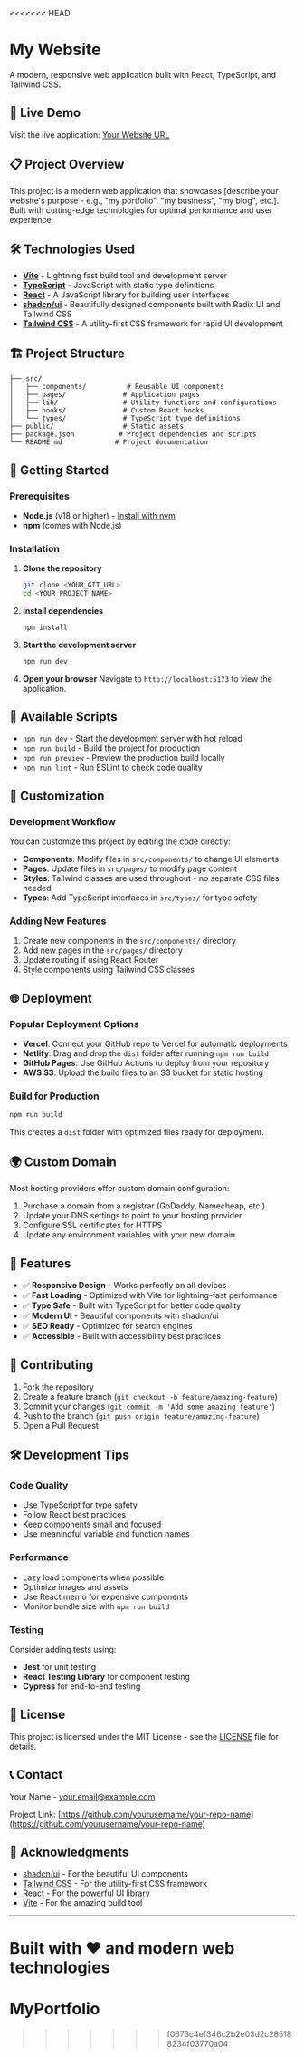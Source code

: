 <<<<<<< HEAD
# My Website

A modern, responsive web application built with React, TypeScript, and Tailwind CSS.

## 🚀 Live Demo

Visit the live application: [Your Website URL](https://your-deployed-url.com)

## 📋 Project Overview

This project is a modern web application that showcases [describe your website's purpose - e.g., "my portfolio", "my business", "my blog", etc.]. Built with cutting-edge technologies for optimal performance and user experience.

## 🛠️ Technologies Used

- **[Vite](https://vitejs.dev/)** - Lightning fast build tool and development server
- **[TypeScript](https://www.typescriptlang.org/)** - JavaScript with static type definitions
- **[React](https://reactjs.org/)** - A JavaScript library for building user interfaces
- **[shadcn/ui](https://ui.shadcn.com/)** - Beautifully designed components built with Radix UI and Tailwind CSS
- **[Tailwind CSS](https://tailwindcss.com/)** - A utility-first CSS framework for rapid UI development

## 🏗️ Project Structure

```
├── src/
│   ├── components/          # Reusable UI components
│   ├── pages/              # Application pages
│   ├── lib/                # Utility functions and configurations
│   ├── hooks/              # Custom React hooks
│   └── types/              # TypeScript type definitions
├── public/                 # Static assets
├── package.json           # Project dependencies and scripts
└── README.md             # Project documentation
```

## 🚀 Getting Started

### Prerequisites

- **Node.js** (v18 or higher) - [Install with nvm](https://github.com/nvm-sh/nvm#installing-and-updating)
- **npm** (comes with Node.js)

### Installation

1. **Clone the repository**
   ```bash
   git clone <YOUR_GIT_URL>
   cd <YOUR_PROJECT_NAME>
   ```

2. **Install dependencies**
   ```bash
   npm install
   ```

3. **Start the development server**
   ```bash
   npm run dev
   ```

4. **Open your browser**
   Navigate to `http://localhost:5173` to view the application.

## 📝 Available Scripts

- `npm run dev` - Start the development server with hot reload
- `npm run build` - Build the project for production
- `npm run preview` - Preview the production build locally
- `npm run lint` - Run ESLint to check code quality

## 🎨 Customization

### Development Workflow

You can customize this project by editing the code directly:

- **Components**: Modify files in `src/components/` to change UI elements
- **Pages**: Update files in `src/pages/` to modify page content
- **Styles**: Tailwind classes are used throughout - no separate CSS files needed
- **Types**: Add TypeScript interfaces in `src/types/` for type safety

### Adding New Features

1. Create new components in the `src/components/` directory
2. Add new pages in the `src/pages/` directory
3. Update routing if using React Router
4. Style components using Tailwind CSS classes

## 🌐 Deployment

### Popular Deployment Options

- **Vercel**: Connect your GitHub repo to Vercel for automatic deployments
- **Netlify**: Drag and drop the `dist` folder after running `npm run build`
- **GitHub Pages**: Use GitHub Actions to deploy from your repository
- **AWS S3**: Upload the build files to an S3 bucket for static hosting

### Build for Production

```bash
npm run build
```

This creates a `dist` folder with optimized files ready for deployment.

## 🌍 Custom Domain

Most hosting providers offer custom domain configuration:

1. Purchase a domain from a registrar (GoDaddy, Namecheap, etc.)
2. Update your DNS settings to point to your hosting provider
3. Configure SSL certificates for HTTPS
4. Update any environment variables with your new domain

## 📱 Features

- ✅ **Responsive Design** - Works perfectly on all devices
- ✅ **Fast Loading** - Optimized with Vite for lightning-fast performance
- ✅ **Type Safe** - Built with TypeScript for better code quality
- ✅ **Modern UI** - Beautiful components with shadcn/ui
- ✅ **SEO Ready** - Optimized for search engines
- ✅ **Accessible** - Built with accessibility best practices

## 🤝 Contributing

1. Fork the repository
2. Create a feature branch (`git checkout -b feature/amazing-feature`)
3. Commit your changes (`git commit -m 'Add some amazing feature'`)
4. Push to the branch (`git push origin feature/amazing-feature`)
5. Open a Pull Request

## 🛠️ Development Tips

### Code Quality

- Use TypeScript for type safety
- Follow React best practices
- Keep components small and focused
- Use meaningful variable and function names

### Performance

- Lazy load components when possible
- Optimize images and assets
- Use React.memo for expensive components
- Monitor bundle size with `npm run build`

### Testing

Consider adding tests using:
- **Jest** for unit testing
- **React Testing Library** for component testing
- **Cypress** for end-to-end testing

## 📄 License

This project is licensed under the MIT License - see the [LICENSE](LICENSE) file for details.

## 📞 Contact

Your Name - [your.email@example.com](mailto:your.email@example.com)

Project Link: [https://github.com/yourusername/your-repo-name](https://github.com/yourusername/your-repo-name)

## 🙏 Acknowledgments

- [shadcn/ui](https://ui.shadcn.com/) - For the beautiful UI components
- [Tailwind CSS](https://tailwindcss.com/) - For the utility-first CSS framework
- [React](https://reactjs.org/) - For the powerful UI library
- [Vite](https://vitejs.dev/) - For the amazing build tool

---

Built with ❤️ and modern web technologies
=======
# MyPortfolio
>>>>>>> f0673c4ef346c2b2e03d2c285188234f03770a04
